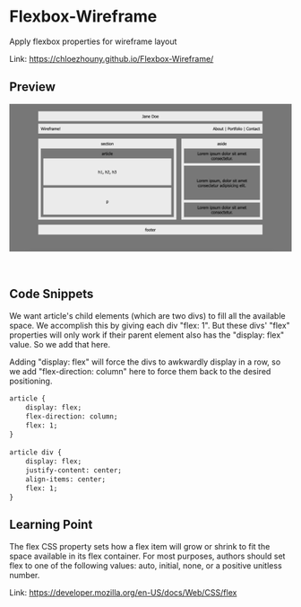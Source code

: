 # Flexbox-Wireframe
Apply flexbox properties for wireframe layout

Link: https://chloezhouny.github.io/Flexbox-Wireframe/


## Preview

 ![](demo.png)

<br>

## Code Snippets
 We want article's child elements (which are two divs) to fill all the available space. We accomplish this by giving each div "flex: 1". But these divs' "flex" properties will only work if their parent element also has the "display: flex" value. So we add that here. 

 Adding "display: flex" will force the divs to awkwardly display in a row, so we add "flex-direction: column" here to force them back to the desired positioning.

````
article {
    display: flex; 
    flex-direction: column; 
    flex: 1; 
}

article div { 
    display: flex; 
    justify-content: center; 
    align-items: center; 
    flex: 1; 
}
````


## Learning Point
The flex CSS property sets how a flex item will grow or shrink to fit the space available in its flex container. For most purposes, authors should set flex to one of the following values: auto, initial, none, or a positive unitless number. 

Link: https://developer.mozilla.org/en-US/docs/Web/CSS/flex

